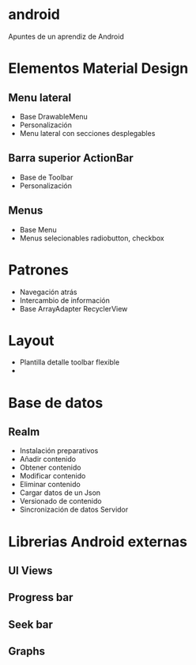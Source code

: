 # android
Apuntes de un aprendiz de Android

# Elementos Material Design
## Menu lateral
 - Base DrawableMenu
 - Personalización
 - Menu lateral con secciones desplegables

## Barra superior ActionBar
 - Base de Toolbar
 - Personalización

## Menus
 - Base Menu
 - Menus selecionables radiobutton, checkbox

# Patrones
 - Navegación atrás
 - Intercambio de información
 - Base ArrayAdapter RecyclerView

# Layout
 - Plantilla detalle toolbar flexible
 - 

# Base de datos
## Realm 
 - Instalación preparativos
 - Añadir contenido
 - Obtener contenido
 - Modificar contenido
 - Eliminar contenido
 - Cargar datos de un Json
 - Versionado de contenido
 - Sincronización de datos Servidor


# Librerias Android externas

## UI Views

## Progress bar

## Seek bar

## Graphs

